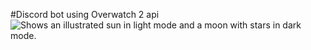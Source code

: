 #Discord bot using Overwatch 2 api
<picture>
  <source media="(prefers-color-scheme: dark)" srcset="Replicating Roadhog.jpg">
  <img alt="Shows an illustrated sun in light mode and a moon with stars in dark mode." src="https://user-images.githubusercontent.com/25423296/163456779-a8556205-d0a5-45e2-ac17-42d089e3c3f8.png">
</picture>

